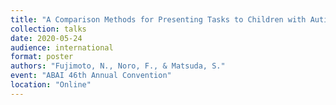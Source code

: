 ```yaml
---
title: "A Comparison Methods for Presenting Tasks to Children with Autism Spectrum Disorders: Systematic Replication"
collection: talks
date: 2020-05-24
audience: international
format: poster
authors: "Fujimoto, N., Noro, F., & Matsuda, S."
event: "ABAI 46th Annual Convention"
location: "Online"
---
```


